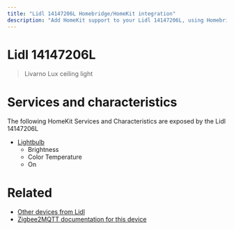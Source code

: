 ```yaml
---
title: "Lidl 14147206L Homebridge/HomeKit integration"
description: "Add HomeKit support to your Lidl 14147206L, using Homebridge, Zigbee2MQTT and homebridge-z2m."
---
```

<!---
This file has been GENERATED using src/docgen/docgen.ts
DO NOT EDIT THIS FILE MANUALLY!
-->
# Lidl 14147206L
> Livarno Lux ceiling light


# Services and characteristics
The following HomeKit Services and Characteristics are exposed by
the Lidl 14147206L

* [Lightbulb](../../light.md)
  * Brightness
  * Color Temperature
  * On


# Related
* [Other devices from Lidl](../index.md#lidl)
* [Zigbee2MQTT documentation for this device](https://www.zigbee2mqtt.io/devices/14147206L.html)